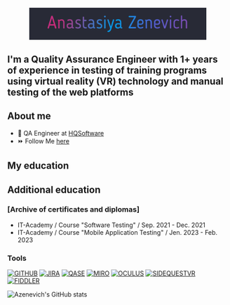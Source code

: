 <p align="center"><a href="https://linkedin.com/in/anastasiya-zenevich-314278224/"><img width="80%" alt="" src="./assets/download.gif"/></a></p>

## I'm a Quality Assurance Engineer with 1+ years of experience in testing of training programs using virtual reality (VR) technology and manual testing of the web platforms 

## About me
- 🔎 QA Engineer at [HQSoftware](https://hqsoftwarelab.com/)
- ⏩ Follow Me [here](https://www.linkedin.com/in/anastasiya-zenevich-314278224/)

<!--My education-->
## My education

<!--Additional education-->
## Additional education
### [Archive of certificates and diplomas]
- IT-Academy / Course "Software Testing" / Sep. 2021 - Deс. 2021
- IT-Academy / Course "Mobile Application Testing" / Jen. 2023 - Feb. 2023

<!--Tools-->
### Tools
[![GITHUB](https://img.shields.io/badge/-GITHUB-5C5C5C?style=flat&logo=github&logoColor=FFFFFF)](https://github.com/)
[![JIRA](https://img.shields.io/badge/-JIRA-5C5C5C?style=flat&logo=jira&logoColor=2580F7)](https://atlassian.com/software/jira/)
[![QASE](https://img.shields.io/static/v1?label=Q&message=QASE&color=5C5C5C)](https://qase.io/)
[![MIRO](https://img.shields.io/badge/-MIRO-5C5C5C?style=flat&logo=miro&logoColor=F7C92E&endpoint?url=<https://miro.com/>)](https://miro.com/)
[![OCULUS](https://img.shields.io/badge/-OCULUS_VR-5C5C5C?style=flat&logo=oculus&logoColor=1B1D1F)](https://www.meta.com/quest/setup/)
[![SIDEQUESTVR](https://img.shields.io/badge/-SIDEQUESTVR-5C5C5C?style=flat&logo=SIDEQUESTVR&logoColor=1B1D1F)](https://sidequestvr.com/apps/applab/0/rating)
[![FIDDLER](https://img.shields.io/badge/-FIDDLER-5C5C5C?style=flat&logo=fiddler&logoColor=1B1D1F)](https://www.telerik.com/fiddler)


![Azenevich's GitHub stats](https://github-readme-stats.vercel.app/api?username=Azenevich&show_icons=true&theme=dracula&hide=contribs)